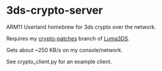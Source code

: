 # 3ds-crypto-server
ARM11 Userland homebrew for 3ds crypto over the network.

Requires my [crypto-patches](https://github.com/SciresM/Luma3DS/tree/crypto-patches) branch of [Luma3DS](https://github.com/AuroraWright/Luma3DS).

Gets about ~250 KB/s on my console/network.

See crypto_client.py for an example client.